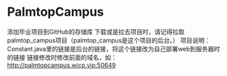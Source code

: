 # PalmtopCampus
添加毕业项目到GitHub的存储库
下载或是拉去项目时，请记得拉取palmtop_campus项目（palmtop_campus是这个项目的后台。）
项目说明：Constant.java里的链接是后台的链接，将这个链接改为自己部署web到服务器时的链接
链接修改时修改前面的域名，如：http://palmtopcampus.wicp.vip:50649
